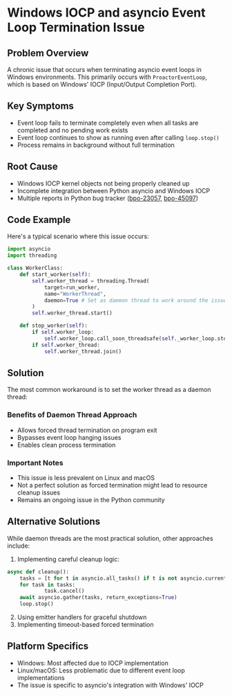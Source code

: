 <!-- docs/windows-asyncio-iocp-termination-issue.md -->

# Windows IOCP and asyncio Event Loop Termination Issue

## Problem Overview
A chronic issue that occurs when terminating asyncio event loops in Windows environments. This primarily occurs with `ProactorEventLoop`, which is based on Windows' IOCP (Input/Output Completion Port).

## Key Symptoms
- Event loop fails to terminate completely even when all tasks are completed and no pending work exists
- Event loop continues to show as running even after calling `loop.stop()`
- Process remains in background without full termination

## Root Cause
- Windows IOCP kernel objects not being properly cleaned up
- Incomplete integration between Python asyncio and Windows IOCP
- Multiple reports in Python bug tracker ([bpo-23057](https://bugs.python.org/issue23057), [bpo-45097](https://bugs.python.org/issue45097))

## Code Example
Here's a typical scenario where this issue occurs:

```python
import asyncio
import threading

class WorkerClass:
    def start_worker(self):
        self.worker_thread = threading.Thread(
            target=run_worker,
            name="WorkerThread",
            daemon=True # Set as daemon thread to work around the issue
        )
        self.worker_thread.start()

    def stop_worker(self):
        if self.worker_loop:
            self.worker_loop.call_soon_threadsafe(self._worker_loop.stop)
        if self.worker_thread:
            self.worker_thread.join()
```

## Solution
The most common workaround is to set the worker thread as a daemon thread:

### Benefits of Daemon Thread Approach
- Allows forced thread termination on program exit
- Bypasses event loop hanging issues
- Enables clean process termination

### Important Notes
- This issue is less prevalent on Linux and macOS
- Not a perfect solution as forced termination might lead to resource cleanup issues
- Remains an ongoing issue in the Python community

## Alternative Solutions
While daemon threads are the most practical solution, other approaches include:

1. Implementing careful cleanup logic:
```python
async def cleanup():
    tasks = [t for t in asyncio.all_tasks() if t is not asyncio.current_task()]
    for task in tasks:
            task.cancel()
    await asyncio.gather(tasks, return_exceptions=True)
    loop.stop()
```

2. Using emitter handlers for graceful shutdown
3. Implementing timeout-based forced termination

## Platform Specifics
- Windows: Most affected due to IOCP implementation
- Linux/macOS: Less problematic due to different event loop implementations
- The issue is specific to asyncio's integration with Windows' IOCP


